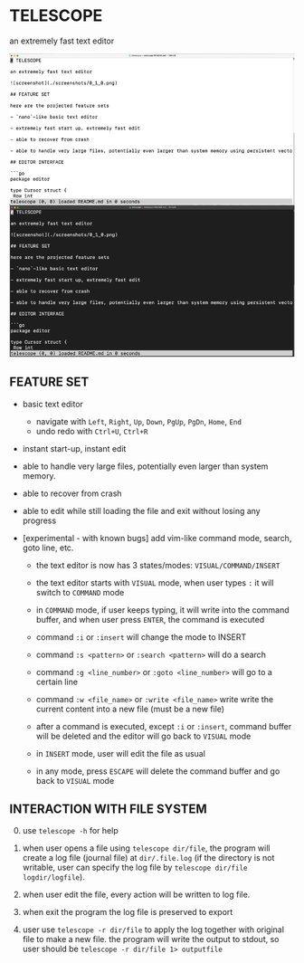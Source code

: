 # TELESCOPE

an extremely fast text editor

![screenshot](./screenshots/0_1_2.png)

## FEATURE SET

- basic text editor
    - navigate with `Left`, `Right`, `Up`, `Down`, `PgUp`, `PgDn`, `Home`, `End`
    - undo redo with `Ctrl+U`, `Ctrl+R`

- instant start-up, instant edit

- able to handle very large files, potentially even larger than system memory.

- able to recover from crash

- able to edit while still loading the file and exit without losing any progress

- [experimental - with known bugs] add vim-like command mode, search, goto line, etc.

  - the text editor is now has 3 states/modes: `VISUAL/COMMAND/INSERT`

  - the text editor starts with `VISUAL` mode, when user types `:` it will switch to `COMMAND` mode

  - in `COMMAND` mode, if user keeps typing, it will write into the command buffer, and when user press `ENTER`, the command is executed

  - command `:i` or `:insert` will change the mode to INSERT

  - command `:s <pattern>` or `:search <pattern>` will do a search

  - command `:g <line_number>` or `:goto <line_number>` will go to a certain line

  - command `:w <file_name>` or `:write <file_name>` write write the current content into a new file (must be a new file)

  - after a command is executed, except `:i` or `:insert`, command buffer will be deleted and the editor will go back to `VISUAL` mode

  - in `INSERT` mode, user will edit the file as usual

  - in any mode, press `ESCAPE` will delete the command buffer and go back to `VISUAL` mode

## INTERACTION WITH FILE SYSTEM

0. use `telescope -h` for help

1. when user opens a file using `telescope dir/file`, the program will create a log file (journal file) at `dir/.file.log` (if the directory is not writable, user can specify the log file by `telescope dir/file logdir/logfile`).

2. when user edit the file, every action will be written to log file.

3. when exit the program the log file is preserved to export

4. user use `telescope -r dir/file` to apply the log together with original file to make a new file. the program will write the output to stdout, so user should be `telescope -r dir/file 1> outputfile`

